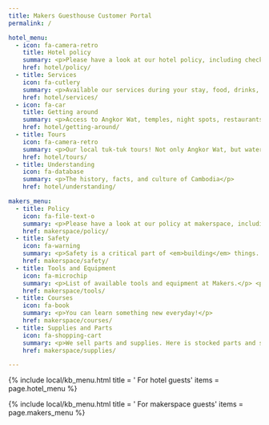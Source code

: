 ```yaml
---
title: Makers Guesthouse Customer Portal
permalink: /

hotel_menu:
  - icon: fa-camera-retro
    title: Hotel policy
    summary: <p>Please have a look at our hotel policy, including checkout time, opening hours, etc</p>
    href: hotel/policy/
  - title: Services
    icon: fa-cutlery
    summary: <p>Available our services during your stay, food, drinks, common spaces, utilities.</p>
    href: hotel/services/
  - icon: fa-car
    title: Getting around
    summary: <p>Access to Angkor Wat, temples, night spots, restaurants, markets, and more!</p>
    href: hotel/getting-around/
  - title: Tours
    icon: fa-camera-retro
    summary: <p>Our local tuk-tuk tours! Not only Angkor Wat, but water reservoirs, local markets.</p>
    href: hotel/tours/
  - title: Understanding
    icon: fa-database
    summary: <p>The history, facts, and culture of Cambodia</p>
    href: hotel/understanding/

makers_menu:
  - title: Policy
    icon: fa-file-text-o
    summary: <p>Please have a look at our policy at makerspace, including opening hours, dos and donts, and qualifications</p>
    href: makerspace/policy/
  - title: Safety
    icon: fa-warning
    summary: <p>Safety is a critical part of <em>building</em> things. Some tools are dangerous, and others are lethal.</p>
    href: makerspace/safety/
  - title: Tools and Equipment
    icon: fa-microchip
    summary: <p>List of available tools and equipment at Makers.</p> <p></p> <p></p> <p></p>
    href: makerspace/tools/
  - title: Courses
    icon: fa-book
    summary: <p>You can learn something new everyday!</p>
    href: makerspace/courses/
  - title: Supplies and Parts
    icon: fa-shopping-cart
    summary: <p>We sell parts and supplies. Here is stocked parts and supplies.</p>
    href: makerspace/supplies/

---
```


{% include local/kb_menu.html
    title = '<i class="fa fa-hotel"></i> For hotel guests'
    items = page.hotel_menu
%}

{% include local/kb_menu.html
    title = '<i class="fa fa-hotel"></i> For makerspace guests'
    items = page.makers_menu
%}
